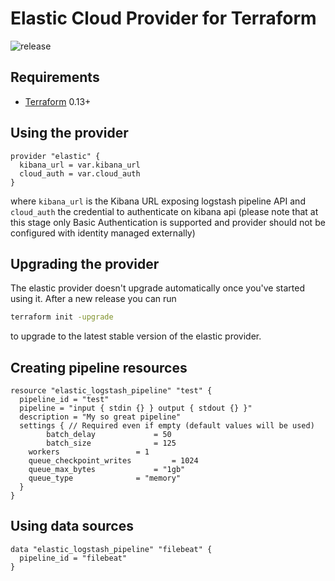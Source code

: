 # Elastic Cloud Provider for Terraform
![release](https://github.com/SkySoft-ATM/terraform-provider-elastic/workflows/release/badge.svg)

Requirements
------------

- [Terraform](https://www.terraform.io/downloads.html) 0.13+

Using the provider
----------------------
```hcl
provider "elastic" {
  kibana_url = var.kibana_url
  cloud_auth = var.cloud_auth
}
```
where `kibana_url` is the Kibana URL exposing logstash pipeline API and `cloud_auth` the credential to authenticate on kibana api (please note that at this stage only Basic Authentication is supported and provider should not be configured with identity managed externally)

Upgrading the provider
----------------------

The elastic provider doesn't upgrade automatically once you've started using it. After a new release you can run

```bash
terraform init -upgrade
```
to upgrade to the latest stable version of the elastic provider. 

Creating pipeline resources
----------------------
```hcl
resource "elastic_logstash_pipeline" "test" {
  pipeline_id = "test"
  pipeline = "input { stdin {} } output { stdout {} }"
  description = "My so great pipeline"
  settings { // Required even if empty (default values will be used)
    	batch_delay				= 50
    	batch_size 				= 125
	workers 				= 1
	queue_checkpoint_writes 		= 1024
	queue_max_bytes 			= "1gb"
	queue_type 				= "memory"
  } 
}
```

Using data sources
----------------------
```hcl
data "elastic_logstash_pipeline" "filebeat" {
  pipeline_id = "filebeat"
}
```
